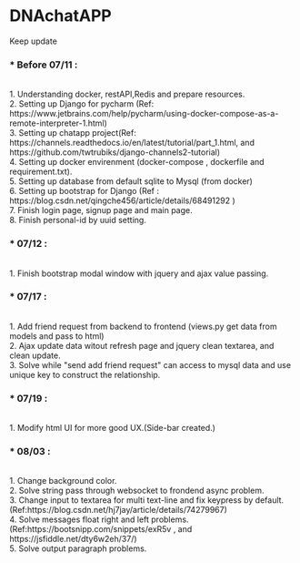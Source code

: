 # DNAchatAPP
Keep update </br>
<h3>* Before 07/11 : </h3></br>
                 1. Understanding docker, restAPI,Redis and prepare resources. </br>
                 2. Setting up Django for pycharm (Ref: https://www.jetbrains.com/help/pycharm/using-docker-compose-as-a-remote-interpreter-1.html)</br>
                 3. Setting up chatapp project(Ref: https://channels.readthedocs.io/en/latest/tutorial/part_1.html, and  https://github.com/twtrubiks/django-channels2-tutorial)</br>
                 4. Setting up docker envirenment (docker-compose , dockerfile and requirement.txt).</br>
                 5. Setting up database from default sqlite to Mysql (from docker)</br>
                 6. Setting up bootstrap for Django (Ref : https://blog.csdn.net/qingche456/article/details/68491292 )</br>
                 7. Finish login page, signup page and main page.</br>
                 8. Finish personal-id by uuid setting.</br>
<h3>* 07/12 : </h3></br>
                1. Finish bootstrap modal window with jquery and ajax value passing.</br>
<h3>* 07/17 : </h3></br>
                1. Add friend request from backend to frontend (views.py get data from models and pass to html) </br>
                2. Ajax update data witout refresh page and jquery clean textarea, and clean update.</br>
                3. Solve while "send add friend request" can  access to mysql data and use unique key to construct the relationship.</br>
<h3>* 07/19 : </h3></br>  
                1. Modify html UI for more good UX.(Side-bar created.) </br>
<h3>* 08/03 : </h3></br>  
                1. Change background color. </br>
                2. Solve string pass through websocket to frondend async problem. </br>
                3. Change input to textarea for multi text-line and fix keypress by default. (Ref:https://blog.csdn.net/hj7jay/article/details/74279967)</br>
                4. Solve messages float right and left problems. (Ref:https://bootsnipp.com/snippets/exR5v , and https://jsfiddle.net/dty6w2eh/37/) </br>
                5. Solve output paragraph problems. </br>
                
